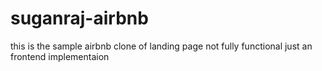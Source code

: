 # suganraj-airbnb
this is the sample airbnb clone of landing page not fully functional just an frontend implementaion
